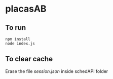 # placasAB

## To run
```npm install```  
```node index.js```  

## To clear cache
Erase the file _session.json_ inside schedAPI folder
